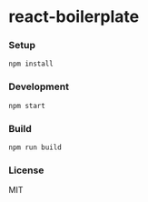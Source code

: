 # react-boilerplate

### Setup 

```
npm install
```

### Development

```
npm start
```

### Build

```
npm run build
```

### License

MIT
